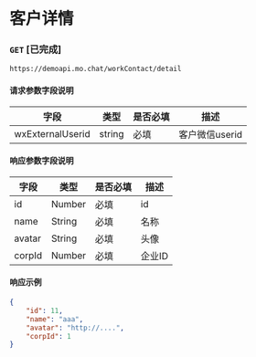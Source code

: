 # 客户详情
### `GET`  [已完成]
```
https://demoapi.mo.chat/workContact/detail
```

#### 请求参数字段说明

| 字段  | 类型 | 是否必填 | 描述|
| ------------- | ------------- | ------------------ | ------------------ |
| wxExternalUserid  | string  | 必填 | 客户微信userid |

#### 响应参数字段说明

| 字段  | 类型 | 是否必填 | 描述|
| ------------- | ------------- | ------------------ | ------------------ |
| id  | Number  | 必填 | id |
| name  | String  | 必填 | 名称 |
| avatar  | String  | 必填 | 头像 |
| corpId  | Number  | 必填 | 企业ID |


#### 响应示例

```json
{
    "id": 11,
    "name": "aaa",
    "avatar": "http://....",
    "corpId": 1
}
```